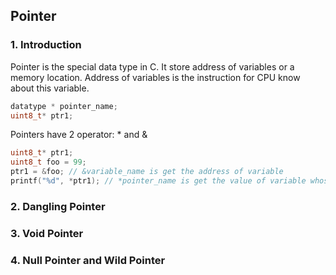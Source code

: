 ## Pointer

### 1. Introduction

Pointer is the special data type in C. It store address of variables or a memory location.  Address of variables is the instruction for CPU know about this variable. 

```c
datatype * pointer_name;
uint8_t* ptr1;
```

Pointers have 2 operator: * and &

```c
uint8_t* ptr1;
uint8_t foo = 99;
ptr1 = &foo; // &variable_name is get the address of variable
printf("%d", *ptr1); // *pointer_name is get the value of variable whose address store in this pointer
```



### 2. Dangling Pointer

### 3. Void Pointer

### 4. Null Pointer and Wild Pointer



